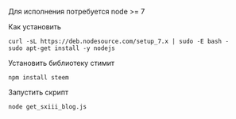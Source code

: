 Для исполнения потребуется node >= 7 

Как установить

```
curl -sL https://deb.nodesource.com/setup_7.x | sudo -E bash -
sudo apt-get install -y nodejs
```

Установить библиотеку стимит

```
npm install steem
```

Запустить скрипт


```
node get_sxiii_blog.js 
```

